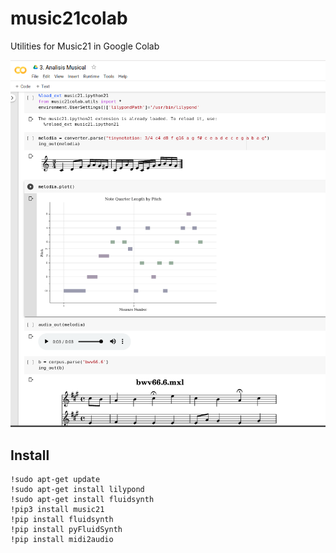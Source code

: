 # music21colab
Utilities for Music21 in Google Colab

![mus21colab](mus21colab.png)

## Install
```
!sudo apt-get update
!sudo apt-get install lilypond
!sudo apt-get install fluidsynth
!pip3 install music21
!pip install fluidsynth
!pip install pyFluidSynth
!pip install midi2audio
```
